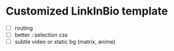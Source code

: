 # Customized LinkInBio template 
- [ ] routing
- [ ] better ::selection css
- [ ] subtle video or static bg (matrix, anime) 